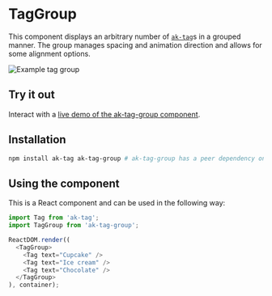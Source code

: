 # TagGroup

This component displays an arbitrary number of [`ak-tag`](https://www.npmjs.com/package/ak-tag)s
in a grouped manner.
The group manages spacing and animation direction and allows for some alignment options.

![Example tag group](https://bytebucket.org/atlassian/atlaskit/raw/@BITBUCKET_COMMIT@/packages/ak-tag-group/docs/animation.gif)

## Try it out

Interact with a [live demo of the ak-tag-group component](https://aui-cdn.atlassian.com/atlaskit/stories/ak-tag-group/@VERSION@/).

## Installation

```sh
npm install ak-tag ak-tag-group # ak-tag-group has a peer dependency on ak-tag
```

## Using the component

This is a React component and can be used in the following way:

```js
import Tag from 'ak-tag';
import TagGroup from 'ak-tag-group';

ReactDOM.render((
  <TagGroup>
    <Tag text="Cupcake" />
    <Tag text="Ice cream" />
    <Tag text="Chocolate" />
  </TagGroup>
), container);
```
